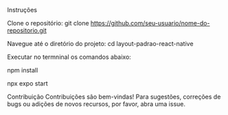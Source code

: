 Instruções

Clone o repositório:
git clone https://github.com/seu-usuario/nome-do-repositorio.git

Navegue até o diretório do projeto:
cd layout-padrao-react-native

Executar no termninal os comandos abaixo:

npm install

npx expo start 

Contribuição
Contribuições são bem-vindas! Para sugestões, correções de bugs ou adições de novos recursos, por favor, abra uma issue.
